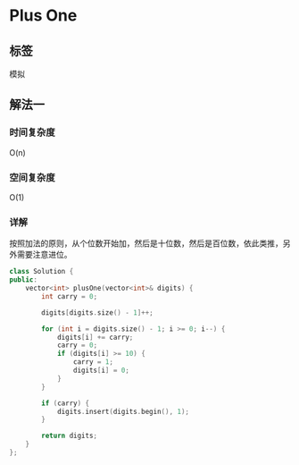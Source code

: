 # Plus One

## 标签
模拟

## 解法一

### 时间复杂度
O(n)

### 空间复杂度
O(1)

### 详解
按照加法的原则，从个位数开始加，然后是十位数，然后是百位数，依此类推，另外需要注意进位。

```c++
class Solution {
public:
    vector<int> plusOne(vector<int>& digits) {
        int carry = 0;

        digits[digits.size() - 1]++;

        for (int i = digits.size() - 1; i >= 0; i--) {
            digits[i] += carry;
            carry = 0;
            if (digits[i] >= 10) {
                carry = 1;
                digits[i] = 0;
            }
        }

        if (carry) {
            digits.insert(digits.begin(), 1);
        }

        return digits;
    }
};
```

